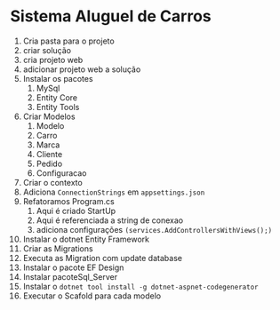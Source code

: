 # Sistema Aluguel de Carros

1. Cria pasta para o projeto
2. criar solução
3. cria projeto web
4. adicionar projeto web a solução
5. Instalar os pacotes
   1. MySql
   2. Entity Core
   3. Entity Tools
6. Criar Modelos
   1. Modelo
   2. Carro
   3. Marca
   4. Cliente
   5. Pedido
   6. Configuracao
7. Criar o contexto
8. Adiciona `ConnectionStrings` em `appsettings.json`
9. Refatoramos Program.cs
   1. Aqui é criado StartUp
   2. Aqui é referenciada a string de conexao
   3. adiciona configurações `(services.AddControllersWithViews();)`
10. Instalar o dotnet Entity Framework
11. Criar as Migrations
12. Executa as Migration com update database
13.  Instalar o pacote EF Design
14.  Instalar pacoteSql_Server
15.  Instalar o `dotnet tool install -g dotnet-aspnet-codegenerator`
16.  Executar o Scafold para cada modelo